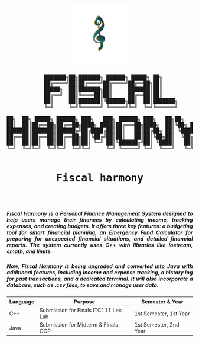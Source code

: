 <p align="center">
  <img src="https://github.com/tcker/Fiscal-Harmony/blob/main/assets/fiscal_harmony_logo.png" alt="Logo" width="155" height="155">
</p>

<pre align="center">

            ███████╗██╗███████╗ ██████╗ █████╗ ██╗             
            ██╔════╝██║██╔════╝██╔════╝██╔══██╗██║             
            █████╗  ██║███████╗██║     ███████║██║             
            ██╔══╝  ██║╚════██║██║     ██╔══██║██║             
            ██║     ██║███████║╚██████╗██║  ██║███████╗        
            ╚═╝     ╚═╝╚══════╝ ╚═════╝╚═╝  ╚═╝╚══════╝        
                                                              
██╗  ██╗ █████╗ ██████╗ ███╗   ███╗ ██████╗ ███╗   ██╗██╗   ██╗
██║  ██║██╔══██╗██╔══██╗████╗ ████║██╔═══██╗████╗  ██║╚██╗ ██╔╝
███████║███████║██████╔╝██╔████╔██║██║   ██║██╔██╗ ██║ ╚████╔╝ 
██╔══██║██╔══██║██╔══██╗██║╚██╔╝██║██║   ██║██║╚██╗██║  ╚██╔╝  
██║  ██║██║  ██║██║  ██║██║ ╚═╝ ██║╚██████╔╝██║ ╚████║   ██║   
╚═╝  ╚═╝╚═╝  ╚═╝╚═╝  ╚═╝╚═╝     ╚═╝ ╚═════╝ ╚═╝  ╚═══╝   ╚═╝   
    
<h1> Fiscal harmony </h1>                                                

</pre>

<div align="justify">


##### Fiscal Harmony is a Personal Finance Management System designed to help users manage their finances by calculating income, tracking expenses, and creating budgets. It offers three key features: a budgeting tool for smart financial planning, an Emergency Fund Calculator for preparing for unexpected financial situations, and detailed financial reports. The system currently uses C++ with libraries like iostream, cmath, and limits.

##### Now, Fiscal Harmony is being upgraded and converted into Java with additional features, including income and expense tracking, a history log for past transactions, and a dedicated terminal. It will also incorporate a database, such as .csv files, to save and manage user data.

</div>

<div align="center">

| Language | Purpose                                      | Semester & Year           |
|----------|----------------------------------------------|---------------------------|
| C++      | Submission for Finals ITC111 Lec Lab         | 1st Semester, 1st Year     |
| Java     | Submission for Midterm & Finals OOP          | 1st Semester, 2nd Year     |

</div>